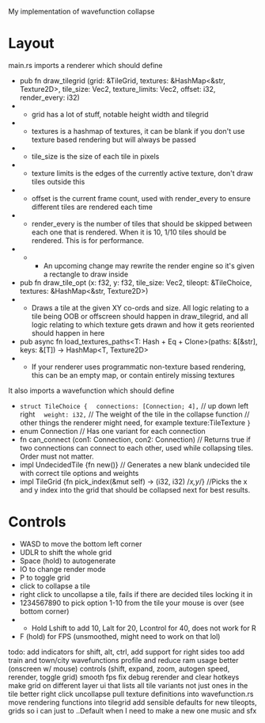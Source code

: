 My implementation of wavefunction collapse

# Layout

main.rs imports a renderer which should define
- pub fn draw_tilegrid (grid: &TileGrid, textures: &HashMap<&str, Texture2D>, tile_size: Vec2, texture_limits: Vec2, offset: i32, render_every: i32) 
- - grid has a lot of stuff, notable height width and tilegrid
- - textures is a hashmap of textures, it can be blank if you don't use texture based rendering but will always be passed
- - tile_size is the size of each tile in pixels
- - texture limits is the edges of the currently active texture, don't draw tiles outside this
- - offset is the current frame count, used with render_every to ensure different tiles are rendered each time
- - render_every is the number of tiles that should be skipped between each one that is rendered. When it is 10, 1/10 tiles should be rendered. This is for performance. 
- - - An upcoming change may rewrite the render engine so it's given a rectangle to draw inside
- pub fn draw_tile_opt (x: f32, y: f32, tile_size: Vec2, tileopt: &TileChoice, textures: &HashMap<&str, Texture2D>)
- - Draws a tile at the given XY co-ords and size. All logic relating to a tile being OOB or offscreen should happen in draw_tilegrid, and all logic relating to which texture gets drawn and how it gets reoriented should happen in here
- pub async fn load_textures_paths<T: Hash + Eq + Clone>(paths: &[&str], keys: &[T]) -> HashMap<T, Texture2D>
- - If your renderer uses programmatic non-texture based rendering, this can be an empty map, or contain entirely missing textures

It also imports a wavefunction which should define
- `struct TileChoice {`
  `  connections: [Connection; 4],` // up down left right
  `  weight: i32,` // The weight of the tile in the collapse function
    // other things the renderer might need, for example texture:TileTexture
  `}`
- enum Connection // Has one variant for each connection
- fn can_connect (con1: Connection, con2: Connection) // Returns true if two connections can connect to each other, used while collapsing tiles. Order must not matter.
- impl UndecidedTile {fn new()} // Generates a new blank undecided tile with correct tile options and weights
- impl TileGrid {fn pick_index(&mut self) -> (i32, i32) /*x,y*/} //Picks the x and y index into the grid that should be collapsed next for best results.

# Controls
- WASD to move the bottom left corner
- UDLR to shift the whole grid
- Space (hold) to autogenerate
- IO to change render mode
- P to toggle grid
- click to collapse a tile
- right click to uncollapse a tile, fails if there are decided tiles locking it in
- 1234567890 to pick option 1-10 from the tile your mouse is over (see bottom corner)
- - Hold Lshift to add 10, Lalt for 20, Lcontrol for 40, does not work for R
- F (hold) for FPS (unsmoothed, might need to work on that lol)

todo:
add indicators for shift, alt, ctrl, add support for right sides too
add train and town/city wavefunctions
profile and reduce ram usage
better (onscreen w/ mouse) controls (shift, expand, zoom, autogen speed, rerender, toggle grid)
smooth fps
fix debug rerender and clear hotkeys
make grid on different layer
ui that lists all tile variants not just ones in the tile
better right click uncollapse
pull texture definitions into wavefunction.rs
move rendering functions into tilegrid
add sensible defaults for new tileopts, grids so i can just to ..Default when I need to make a new one 
music and sfx